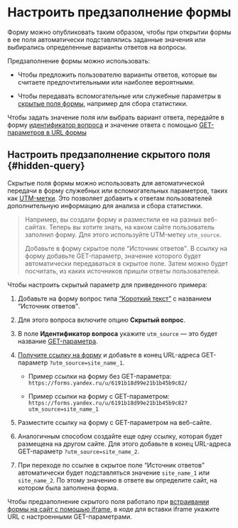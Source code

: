 # Настроить предзаполнение формы

Форму можно опубликовать таким образом, чтобы при открытии формы в ее поля автоматически подставлялись заданные значения или выбирались определенные варианты ответов на вопросы.

Предзаполнение формы можно использовать:

- Чтобы предложить пользователю варианты ответов, которые вы считаете предпочтительными или наиболее вероятными.

- Чтобы передавать вспомогательные или служебные параметры в [скрытые поля формы](#hidden-query), например для сбора статистики. 


Чтобы задать значение поля или выбрать вариант ответа, передайте в форму [идентификатор вопроса](question-id.md) и значение ответа  с помощью [GET-параметров в URL формы](get-params.md)

## Настроить предзаполнение скрытого поля {#hidden-query}

Скрытые поля формы можно использовать для автоматической передачи в форму служебных или вспомогательных параметров, таких как [UTM-метки](https://ru.wikipedia.org/wiki/UTM-метки). Это позволяет добавить к ответам пользователей дополнительную информацию для анализа и сбора статистики.

> Например, вы создали форму и разместили ее на разных веб-сайтах. Теперь вы хотите знать, на каком сайте пользователь заполнил форму. Для этого используйте UTM-метку `utm_source`.
> 
> Добавьте в форму скрытое поле <q>Источник ответов</q>. В ссылку на форму добавьте GET-параметр, значение которого будет автоматически передаваться в скрытое поле. Затем можно будет посчитать, из каких источников пришли ответы пользователей.

Чтобы настроить скрытый параметр для приведенного примера:

1. Добавьте на форму вопрос типа [<q>Короткий текст</q>](blocks-ref/short-text.md) с названием <q>Источник ответов</q>.

1. Для этого вопроса включите опцию **Скрытый вопрос**.

1. В поле **Идентификатор вопроса** укажите `utm_source` — это будет название [GET-параметра](get-params.md).

1. [Получите ссылку на форму](publish.md#section_link) и добавьте в конец URL-адреса GET-параметр `?utm_source=site_name_1`.

    - Пример ссылки на форму без GET-параметра: 
      `https://forms.yandex.ru/u/6191b18d99e21b1b45b9c82/`

    - Пример ссылки на форму с GET-параметром: 
      `https://forms.yandex.ru/u/6191b18d99e21b1b45b9c82?utm_source=site_name_1`

1. Разместите ссылку на форму с GET-параметром на веб-сайте.

1. Аналогичным способом создайте еще одну ссылку, которая будет размещена на другом сайте. Для этого добавьте в конец URL-адреса GET-параметр `?utm_source=site_name_2`. 

1. При переходе по ссылке в скрытое поле <q>Источник ответов</q> автоматически будет подставляться значение `site_name_1` или `site_name_2`. По этому значению в ответе вы определите сайт, на котором была заполнена форма.

Чтобы предзаполнение скрытого поля работало при [встраивании формы на сайт с помощью iframe](publish.md#section_c21_gdb_42b), в коде для вставки iframe укажите URL с настроенными GET-параметрами.